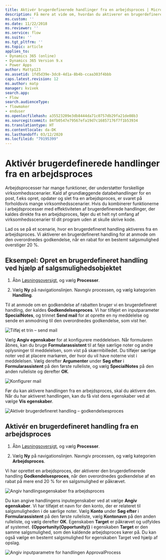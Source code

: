 ```yaml
---
title: Aktivér brugerdefinerede handlinger fra en arbejdsproces | MicrosoftDocs
description: Få mere at vide om, hvordan du aktiverer en brugerdefineret handling fra en arbejdsproces
ms.custom: ''
ms.date: 11/22/2018
ms.reviewer: ''
ms.service: flow
ms.suite: ''
ms.tgt_pltfrm: ''
ms.topic: article
applies_to:
- Dynamics 365 (online)
- Dynamics 365 Version 9.x
- Power Apps
author: Mattp123
ms.assetid: 1fd5d39e-3dc8-4d1a-8b4b-ccaa303f4bbb
caps.latest.revision: 12
ms.author: matp
manager: kvivek
search.app:
- Flow
search.audienceType:
- flowmaker
- enduser
ms.openlocfilehash: a35523209e3db8444da71c0757db29fa21de08b3
ms.sourcegitcommit: 84fb0547e79567efa19d7c16857176f7f1b53934
ms.translationtype: HT
ms.contentlocale: da-DK
ms.lasthandoff: 03/12/2020
ms.locfileid: "79195399"
---
```

# <a name="invoke-custom-actions-from-a-workflow"></a>Aktivér brugerdefinerede handlinger fra en arbejdsproces


Arbejdsprocesser har mange funktioner, der understøtter forskellige virksomhedsscenarier. Kald af grundlæggende databehandlinger for en post, f.eks opret, opdater og slet fra en arbejdsproces, er svaret på forholdsvis mange virksomhedsscenarier. Hvis du kombinerer funktionerne i arbejdsprocesser med effektiviteten af brugerdefinerede handlinger, der kaldes direkte fra en arbejdsproces, føjer du et helt nyt omfang af virksomhedsscenarier til dit program uden at skulle skrive kode.  
  
 Lad os se på et scenarie, hvor en brugerdefineret handling aktiveres fra en arbejdsproces. Vi aktiverer en brugerdefineret handling for at anmode om den overordnedes godkendelse, når en rabat for en bestemt salgsmulighed overstiger 20 %.  
  
<a name="action"></a>   
## <a name="example-create-a-custom-action-using-the-opportunity-entity"></a>Eksempel: Opret en brugerdefineret handling ved hjælp af salgsmulighedsobjektet
  
1. Åbn [Løsningsoversigt](/powerapps/maker/model-driven-apps/advanced-navigation#solution-explorer), og vælg **Processer**.  
  
2.  Vælg **Ny** på navigationslinjen. Navngiv processen, og vælg kategorien **Handling**.  
  
 Til at anmode om en godkendelse af rabatten bruger vi en brugerdefineret handling, der kaldes **Godkendelsesproces**. Vi har tilføjet en inputparameter **SpecialNotes**, og trinnet **Send mail** for at oprette en ny meddelelse og sende en anmodning til den overordnedes godkendelse, som vist her.  
  
 ![Tilføj et trin – send mail](media/enable-custom-action-approval-proces-sadd-email.png "Tilføj et trin – send mail")  
  
 Vælg **Angiv egenskaber** for at konfigurere meddelelsen. Når formularen åbnes, kan du bruge **Formularassistent** til at føje særlige noter og andre oplysninger til meddelelsen, som vist på skærmbilledet. Du tilføjer særlige noter ved at placere markøren, der hvor du vil have noterne vist i meddelelsen. Vælg derefter **Argumenter** under **Søg efter**  i **Formularassistent** på den første rulleliste, og vælg **SpecialNotes** på den anden rulleliste og derefter **OK**.  
  
 ![Konfigurer mail](media/enable-custom-action-approval-process-setup-email.png "Konfigurer mail")  
  
 Før du kan aktivere handlingen fra en arbejdsproces, skal du aktivere den. Når du har aktiveret handlingen, kan du få vist dens egenskaber ved at vælge **Vis egenskaber**.  
  
 ![Aktivér brugerdefineret handling – godkendelsesproces](media/enable-custom-action-approval-process-activate-action.png "Aktivér brugerdefineret handling – godkendelsesproces")  
  
<a name="workflow"></a>   
## <a name="invoke-a-custom-action-from-a-workflow"></a>Aktivér en brugerdefineret handling fra en arbejdsproces  
  
1. Åbn [Løsningsoversigt](/powerapps/maker/model-driven-apps/advanced-navigation#solution-explorer), og vælg **Processer**.   
  
2.  Vælg **Ny** på navigationslinjen. Navngiv processen, og vælg kategorien **Arbejdsproces**.  
  
 Vi har oprettet en arbejdsproces, der aktiverer den brugerdefinerede handling **Godkendelsesproces**, når den overordnedes godkendelse af en rabat på mere end 20 % for en salgsmulighed er påkrævet.  
  
 ![Angiv handlingsegenskaber fra arbejdsproces](media/enable-custom-action-from-workflow.png "Angiv handlingsegenskaber fra arbejdsproces")  
  
 Du kan angive handlingens inputegenskaber ved at vælge **Angiv egenskaber**. Vi har tilføjet et navn for den konto, der er relateret til salgsmuligheden i de særlige noter. Vælg **Konto** under **Søg efter** i **Formularassistent** på den første rulleliste, vælg **Kontonavn** på den anden rulleliste, og vælg derefter **OK**. Egenskaben **Target** er påkrævet og udfyldes af systemet. **{Opportunity(Opportunity)}** i egenskaben **Target** er den samme salgsmulighed, som den kaldende arbejdsproces kører på. Du kan også vælge en bestemt salgsmulighed for egenskaben Target ved hjælp af opslag.  
  
 ![Angiv inputparametre for handlingen ApprovalProcess](media/enable-customaction-workflow-set-properties.png "Angiv inputparametre for handlingen ApprovalProcess")  
  



